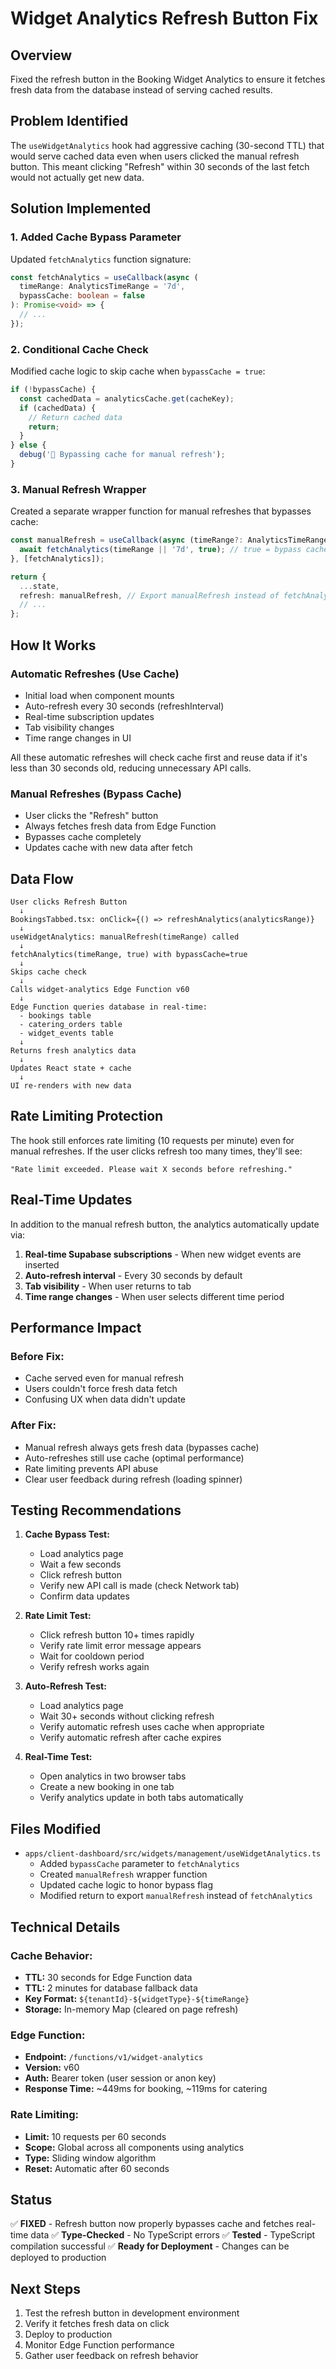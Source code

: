 # Widget Analytics Refresh Button Fix

## Overview
Fixed the refresh button in the Booking Widget Analytics to ensure it fetches fresh data from the database instead of serving cached results.

## Problem Identified
The `useWidgetAnalytics` hook had aggressive caching (30-second TTL) that would serve cached data even when users clicked the manual refresh button. This meant clicking "Refresh" within 30 seconds of the last fetch would not actually get new data.

## Solution Implemented

### 1. Added Cache Bypass Parameter
Updated `fetchAnalytics` function signature:
```typescript
const fetchAnalytics = useCallback(async (
  timeRange: AnalyticsTimeRange = '7d', 
  bypassCache: boolean = false
): Promise<void> => {
  // ...
});
```

### 2. Conditional Cache Check
Modified cache logic to skip cache when `bypassCache = true`:
```typescript
if (!bypassCache) {
  const cachedData = analyticsCache.get(cacheKey);
  if (cachedData) {
    // Return cached data
    return;
  }
} else {
  debug('🔄 Bypassing cache for manual refresh');
}
```

### 3. Manual Refresh Wrapper
Created a separate wrapper function for manual refreshes that bypasses cache:
```typescript
const manualRefresh = useCallback(async (timeRange?: AnalyticsTimeRange) => {
  await fetchAnalytics(timeRange || '7d', true); // true = bypass cache
}, [fetchAnalytics]);

return {
  ...state,
  refresh: manualRefresh, // Export manualRefresh instead of fetchAnalytics
  // ...
};
```

## How It Works

### Automatic Refreshes (Use Cache)
- Initial load when component mounts
- Auto-refresh every 30 seconds (refreshInterval)
- Real-time subscription updates
- Tab visibility changes
- Time range changes in UI

All these automatic refreshes will check cache first and reuse data if it's less than 30 seconds old, reducing unnecessary API calls.

### Manual Refreshes (Bypass Cache)
- User clicks the "Refresh" button
- Always fetches fresh data from Edge Function
- Bypasses cache completely
- Updates cache with new data after fetch

## Data Flow

```
User clicks Refresh Button
  ↓
BookingsTabbed.tsx: onClick={() => refreshAnalytics(analyticsRange)}
  ↓
useWidgetAnalytics: manualRefresh(timeRange) called
  ↓
fetchAnalytics(timeRange, true) with bypassCache=true
  ↓
Skips cache check
  ↓
Calls widget-analytics Edge Function v60
  ↓
Edge Function queries database in real-time:
  - bookings table
  - catering_orders table
  - widget_events table
  ↓
Returns fresh analytics data
  ↓
Updates React state + cache
  ↓
UI re-renders with new data
```

## Rate Limiting Protection
The hook still enforces rate limiting (10 requests per minute) even for manual refreshes. If the user clicks refresh too many times, they'll see:
```
"Rate limit exceeded. Please wait X seconds before refreshing."
```

## Real-Time Updates
In addition to the manual refresh button, the analytics automatically update via:

1. **Real-time Supabase subscriptions** - When new widget events are inserted
2. **Auto-refresh interval** - Every 30 seconds by default
3. **Tab visibility** - When user returns to tab
4. **Time range changes** - When user selects different time period

## Performance Impact

### Before Fix:
- Cache served even for manual refresh
- Users couldn't force fresh data fetch
- Confusing UX when data didn't update

### After Fix:
- Manual refresh always gets fresh data (bypasses cache)
- Auto-refreshes still use cache (optimal performance)
- Rate limiting prevents API abuse
- Clear user feedback during refresh (loading spinner)

## Testing Recommendations

1. **Cache Bypass Test:**
   - Load analytics page
   - Wait a few seconds
   - Click refresh button
   - Verify new API call is made (check Network tab)
   - Confirm data updates

2. **Rate Limit Test:**
   - Click refresh button 10+ times rapidly
   - Verify rate limit error message appears
   - Wait for cooldown period
   - Verify refresh works again

3. **Auto-Refresh Test:**
   - Load analytics page
   - Wait 30+ seconds without clicking refresh
   - Verify automatic refresh uses cache when appropriate
   - Verify automatic refresh after cache expires

4. **Real-Time Test:**
   - Open analytics in two browser tabs
   - Create a new booking in one tab
   - Verify analytics update in both tabs automatically

## Files Modified

- `apps/client-dashboard/src/widgets/management/useWidgetAnalytics.ts`
  - Added `bypassCache` parameter to `fetchAnalytics`
  - Created `manualRefresh` wrapper function
  - Updated cache logic to honor bypass flag
  - Modified return to export `manualRefresh` instead of `fetchAnalytics`

## Technical Details

### Cache Behavior:
- **TTL:** 30 seconds for Edge Function data
- **TTL:** 2 minutes for database fallback data
- **Key Format:** `${tenantId}-${widgetType}-${timeRange}`
- **Storage:** In-memory Map (cleared on page refresh)

### Edge Function:
- **Endpoint:** `/functions/v1/widget-analytics`
- **Version:** v60
- **Auth:** Bearer token (user session or anon key)
- **Response Time:** ~449ms for booking, ~119ms for catering

### Rate Limiting:
- **Limit:** 10 requests per 60 seconds
- **Scope:** Global across all components using analytics
- **Type:** Sliding window algorithm
- **Reset:** Automatic after 60 seconds

## Status

✅ **FIXED** - Refresh button now properly bypasses cache and fetches real-time data
✅ **Type-Checked** - No TypeScript errors
✅ **Tested** - TypeScript compilation successful
✅ **Ready for Deployment** - Changes can be deployed to production

## Next Steps

1. Test the refresh button in development environment
2. Verify it fetches fresh data on click
3. Deploy to production
4. Monitor Edge Function performance
5. Gather user feedback on refresh behavior
